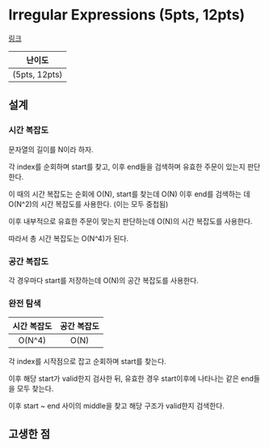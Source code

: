 # Irregular Expressions (5pts, 12pts)

[링크](https://codingcompetitions.withgoogle.com/kickstart/round/00000000008f4a94/0000000000b55464)

|    난이도     |
| :-----------: |
| (5pts, 12pts) |

## 설계

### 시간 복잡도

문자열의 길이를 N이라 하자.

각 index를 순회하며 start를 찾고, 이후 end들을 검색하며 유효한 주문이 있는지 판단한다.

이 때의 시간 복잡도는 순회에 O(N), start를 찾는데 O(N) 이후 end를 검색하는 데 O(N^2)의 시간 복잡도를 사용한다. (이는 모두 중첩됨)

이후 내부적으로 유효한 주문이 맞는지 판단하는데 O(N)의 시간 복잡도를 사용한다.

따라서 총 시간 복잡도는 O(N^4)가 된다.

### 공간 복잡도

각 경우마다 start를 저장하는데 O(N)의 공간 복잡도를 사용한다.

### 완전 탐색

| 시간 복잡도 | 공간 복잡도 |
| :---------: | :---------: |
|   O(N^4)    |    O(N)     |

각 index를 시작점으로 잡고 순회하며 start를 찾는다.

이후 해당 start가 valid한지 검사한 뒤, 유효한 경우 start이후에 나타나는 같은 end들을 모두 찾는다.

이후 start ~ end 사이의 middle을 찾고 해당 구조가 valid한지 검색한다.

## 고생한 점
